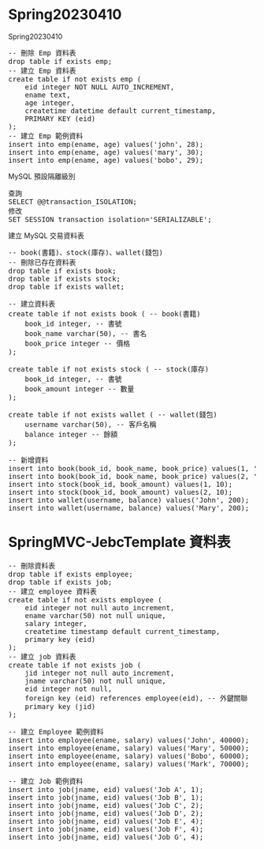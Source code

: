 # Spring20230410
Spring20230410
<pre>
-- 刪除 Emp 資料表
drop table if exists emp;
-- 建立 Emp 資料表
create table if not exists emp (
	eid integer NOT NULL AUTO_INCREMENT,
	ename text,
	age integer,
	createtime datetime default current_timestamp,
	PRIMARY KEY (eid)
);
-- 建立 Emp 範例資料
insert into emp(ename, age) values('john', 28);
insert into emp(ename, age) values('mary', 30);
insert into emp(ename, age) values('bobo', 29);
</pre>
MySQL 預設隔離級別
<pre>
查詢
SELECT @@transaction_ISOLATION;
修改
SET SESSION transaction_isolation='SERIALIZABLE';
</pre>
建立 MySQL 交易資料表
<pre>
-- book(書籍)、stock(庫存)、wallet(錢包)
-- 刪除已存在資料表
drop table if exists book;
drop table if exists stock;
drop table if exists wallet;

-- 建立資料表
create table if not exists book ( -- book(書籍)
    book_id integer, -- 書號
    book_name varchar(50), -- 書名
    book_price integer -- 價格
);

create table if not exists stock ( -- stock(庫存)
    book_id integer, -- 書號
    book_amount integer -- 數量
);

create table if not exists wallet ( -- wallet(錢包)
    username varchar(50), -- 客戶名稱
    balance integer -- 餘額
);

-- 新增資料
insert into book(book_id, book_name, book_price) values(1, 'Java', 100);
insert into book(book_id, book_name, book_price) values(2, 'Python', 70);
insert into stock(book_id, book_amount) values(1, 10);
insert into stock(book_id, book_amount) values(2, 10);
insert into wallet(username, balance) values('John', 200);
insert into wallet(username, balance) values('Mary', 200);
</pre>

# SpringMVC-JebcTemplate 資料表
<pre>
-- 刪除資料表
drop table if exists employee;
drop table if exists job;
-- 建立 employee 資料表
create table if not exists employee (
	eid integer not null auto_increment,
	ename varchar(50) not null unique,
	salary integer,
	createtime timestamp default current_timestamp,
	primary key (eid)
);
-- 建立 job 資料表
create table if not exists job (
	jid integer not null auto_increment,
	jname varchar(50) not null unique,
	eid integer not null,
	foreign key (eid) references employee(eid), -- 外鍵關聯
	primary key (jid)
);

-- 建立 Employee 範例資料
insert into employee(ename, salary) values('John', 40000);
insert into employee(ename, salary) values('Mary', 50000);
insert into employee(ename, salary) values('Bobo', 60000);
insert into employee(ename, salary) values('Mark', 70000);

-- 建立 Job 範例資料
insert into job(jname, eid) values('Job A', 1);
insert into job(jname, eid) values('Job B', 1);
insert into job(jname, eid) values('Job C', 2);
insert into job(jname, eid) values('Job D', 2);
insert into job(jname, eid) values('Job E', 4);
insert into job(jname, eid) values('Job F', 4);
insert into job(jname, eid) values('Job G', 4);
</pre>
